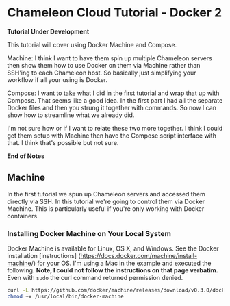 # Chameleon Cloud Tutorial - Docker 2

**Tutorial Under Development**

This tutorial will cover using Docker Machine and Compose.

Machine:
I think I want to have them spin up multiple Chameleon servers then show them how to use Docker on them via Machine rather than SSH'ing to each Chameleon host. So basically just simplifying your workflow if all your using is Docker.

Compose:
I want to take what I did in the first tutorial and wrap that up with Compose. That seems like a good idea. In the first part I had all the separate Docker files and then you strung it together with commands. So now I can show how to streamline what we already did.

I'm not sure how or if I want to relate these two more together. I think I could get them setup with Machine then have the Compose script interface with that. I think that's possible but not sure.

**End of Notes**

## Machine

In the first tutorial we spun up Chameleon servers and accessed them directly via SSH. In this tutorial we're going to control them via Docker Machine. This is particularly useful if you're only working with Docker containers.

### Installing Docker Machine on Your Local System

Docker Machine is available for Linux, OS X, and Windows. See the Docker installation [instructions] (https://docs.docker.com/machine/install-machine/) for your OS. I'm using a Mac in the example and executed the following. **Note, I could not follow the instructions on that page verbatim.** Even with `sudo` the curl command returned permission denied. 

```sh
curl -L https://github.com/docker/machine/releases/download/v0.3.0/docker-machine_darwin-amd64 > /usr/local/bin/docker-machine
chmod +x /usr/local/bin/docker-machine
```
